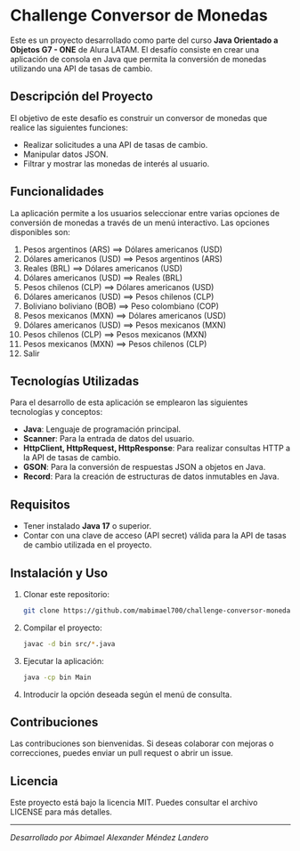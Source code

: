 # Challenge Conversor de Monedas

Este es un proyecto desarrollado como parte del curso **Java Orientado a Objetos G7 - ONE** de Alura LATAM. El desafío consiste en crear una aplicación de consola en Java que permita la conversión de monedas utilizando una API de tasas de cambio.

## Descripción del Proyecto

El objetivo de este desafío es construir un conversor de monedas que realice las siguientes funciones:

- Realizar solicitudes a una API de tasas de cambio.
- Manipular datos JSON.
- Filtrar y mostrar las monedas de interés al usuario.

## Funcionalidades

La aplicación permite a los usuarios seleccionar entre varias opciones de conversión de monedas a través de un menú interactivo. Las opciones disponibles son:

1. Pesos argentinos (ARS) ==> Dólares americanos (USD)
2. Dólares americanos (USD) ==> Pesos argentinos (ARS)
3. Reales (BRL) ==> Dólares americanos (USD)
4. Dólares americanos (USD) ==> Reales (BRL)
5. Pesos chilenos (CLP) ==> Dólares americanos (USD)
6. Dólares americanos (USD) ==> Pesos chilenos (CLP)
7. Boliviano boliviano (BOB) ==> Peso colombiano (COP)
8. Pesos mexicanos (MXN) ==> Dólares americanos (USD)
9. Dólares americanos (USD) ==> Pesos mexicanos (MXN)
10. Pesos chilenos (CLP) ==> Pesos mexicanos (MXN)
11. Pesos mexicanos (MXN) ==> Pesos chilenos (CLP)
12. Salir

## Tecnologías Utilizadas

Para el desarrollo de esta aplicación se emplearon las siguientes tecnologías y conceptos:

- **Java**: Lenguaje de programación principal.
- **Scanner**: Para la entrada de datos del usuario.
- **HttpClient, HttpRequest, HttpResponse**: Para realizar consultas HTTP a la API de tasas de cambio.
- **GSON**: Para la conversión de respuestas JSON a objetos en Java.
- **Record**: Para la creación de estructuras de datos inmutables en Java.

## Requisitos

- Tener instalado **Java 17** o superior.
- Contar con una clave de acceso (API secret) válida para la API de tasas de cambio utilizada en el proyecto.

## Instalación y Uso

1. Clonar este repositorio:

   ```bash
   git clone https://github.com/mabimael700/challenge-conversor-monedas.git
   ```

2. Compilar el proyecto:

   ```bash
   javac -d bin src/*.java
   ```

3. Ejecutar la aplicación:

   ```bash
   java -cp bin Main
   ```

4. Introducir la opción deseada según el menú de consulta.

## Contribuciones

Las contribuciones son bienvenidas. Si deseas colaborar con mejoras o correcciones, puedes enviar un pull request o abrir un issue.

## Licencia

Este proyecto está bajo la licencia MIT. Puedes consultar el archivo LICENSE para más detalles.

---

*Desarrollado por Abimael Alexander Méndez Landero*

